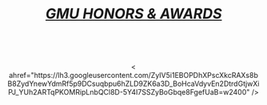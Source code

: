 </head>

<body lang=EN-US style='tab-interval:.5in;word-wrap:break-word'>

<div class=WordSection1>

<h1 align=center style='margin-left:.5pt;text-align:center'><i><u>GMU HONORS &amp;
AWARDS<o:p></o:p></u></i></h1>

<p class=MsoNormal><o:p>&nbsp;</o:p></p>

<p class=MsoNormal align=center style='text-align:center'><o:p>&nbsp;</o:p></p>

<p class=MsoNormal align=center style='text-align:center'> < ahref="https://lh3.googleusercontent.com/ZyIV5i1EBOPDhXPscXkcRAXs8bB8ZydYnewYdmRf5p9DCsuqbpu6hZLD9ZK6a3D_BoHcaVdyvEn2DtrdGtjwXiPJ_YUh2ARTqPKOMRipLnbQCl8D-5Y4I7SSZyBoGbqe8FgefUaB=w2400" /> </a>
                                                              
 
